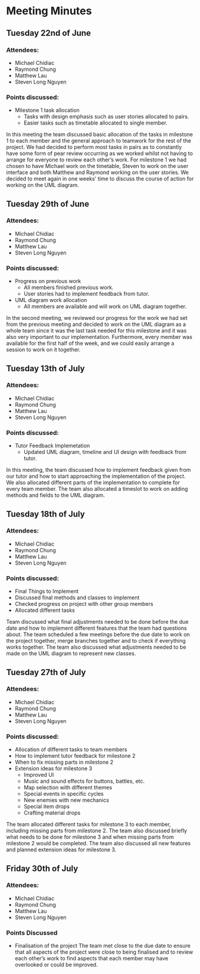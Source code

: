 # Meeting Minutes

## Tuesday 22nd of June
### Attendees: 
-	Michael Chidiac
-	Raymond Chung
-	Matthew Lau
-	Steven Long Nguyen
### Points discussed: 
-	Milestone 1 task allocation
    -	Tasks with design emphasis such as user stories allocated to pairs.
    -	Easier tasks such as timetable allocated to single member.

In this meeting the team discussed basic allocation of the tasks in milestone 1 to each member and the general approach to teamwork for the rest of the project. We had decided to perform most tasks in pairs as to constantly have some form of pear review occurring as we worked whilst not having to arrange for everyone to review each other’s work. For milestone 1 we had chosen to have Michael work on the timetable, Steven to work on the user interface and both Matthew and Raymond working on the user stories. We decided to meet again in one weeks’ time to discuss the course of action for working on the UML diagram.

## Tuesday 29th of June
### Attendees: 
-	Michael Chidiac
-	Raymond Chung
-	Matthew Lau
-	Steven Long Nguyen
### Points discussed: 
-	Progress on previous work
    -	All members finished previous work.
    -	User stories had to implement feedback from tutor.
-	UML diagram work allocation
    -	All members are available and will work on UML diagram together.

In the second meeting, we reviewed our progress for the work we had set from the previous meeting and decided to work on the UML diagram as a whole team since it was the last task needed for this milestone and it was also very important to our implementation. Furthermore, every member was available for the first half of the week, and we could easily arrange a session to work on it together.

## Tuesday 13th of July
### Attendees: 
-	Michael Chidiac
-	Raymond Chung
-	Matthew Lau
-	Steven Long Nguyen
### Points discussed: 
-	Tutor Feedback Implemetation
    -	Updated UML diagram, timeline and UI design with feedback from tutor.

In this meeting, the team discussed how to implement feedback given from our tutor and how to start approaching the implementation of the project. We also allocated different parts of the implementation to complete for every team member. The team also allocated a timeslot to work on adding methods and fields to the UML diagram. 

## Tuesday 18th of July
### Attendees: 
-	Michael Chidiac
-	Raymond Chung
-	Matthew Lau
-	Steven Long Nguyen
### Points discussed: 
-	Final Things to Implement
- Discussed final methods and classes to implement
- Checked progress on project with other group members
- Allocated different tasks

Team discussed what final adjustments needed to be done before the due date and how to implement different features that the team had questions about. The team scheduled a few meetings before the due date to work on the project together, merge branches together and to check if everything works together. The team also discussed what adjustments needed to be made on the UML diagram to represent new classes.

## Tuesday 27th of July
### Attendees: 
-	Michael Chidiac
-	Raymond Chung
-	Matthew Lau
-	Steven Long Nguyen
### Points discussed: 
- Allocation of different tasks to team members
- How to implement tutor feedback for milestone 2
- When to fix missing parts in milestone 2
- Extension ideas for milestone 3
    - Improved UI
    - Music and sound effects for buttons, battles, etc.
    - Map selection with different themes
    - Special events in specific cycles
    - New enemies with new mechanics
    - Special item drops
    - Crafting material drops

The team allocated different tasks for milestone 3 to each member, including missing parts from milestone 2. The team also discussed briefly what needs to be done for milestone 3 and when missing parts from milestone 2 would be completed. The team also discussed all new features and planned extension ideas for milestone 3. 

## Friday 30th of July
### Attendees:
-   Michael Chidiac
-   Raymond Chung
-   Matthew Lau
-   Steven Long Nguyen
### Points Discussed
- Finalisation of the project
The team met close to the due date to ensure that all aspects of the project were close to being finalised and to review each other’s work to find aspects that each member may have overlooked or could be improved.

